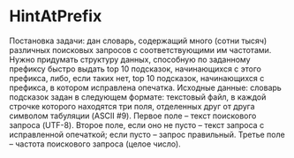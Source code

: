 HintAtPrefix
============

Постановка задачи: дан словарь, содержащий много (сотни тысяч) различных поисковых запросов с соответствующими им частотами. Нужно придумать структуру данных, способную по заданному префиксу быстро выдать top 10 подсказок, начинающихся с этого префикса, либо, если таких нет, top 10 подсказок, начинающихся с префикса, в котором исправлена опечатка. Исходные данные: словарь подсказок задан в следующем формате: текстовый файл, в каждой строчке которого находятся три поля, отделенных друг от друга символом табуляции (ASCII #9).  Первое поле – текст поискового запроса (UTF-8). Второе поле, если оно не пусто – текст запроса с исправленной опечаткой; если пусто – запрос правильный. Третье поле – частота поискового запроса (целое число). 